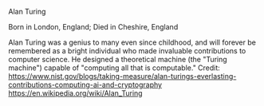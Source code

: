 Alan Turing

Born in London, England; Died in Cheshire, England

Alan Turing was a genius to many even since childhood, and will forever be remembered as a bright individual who made invaluable contributions to computer science. He designed a theoretical machine (the "Turing machine") capable of "computing all that is computable."
Credit: https://www.nist.gov/blogs/taking-measure/alan-turings-everlasting-contributions-computing-ai-and-cryptography
https://en.wikipedia.org/wiki/Alan_Turing
